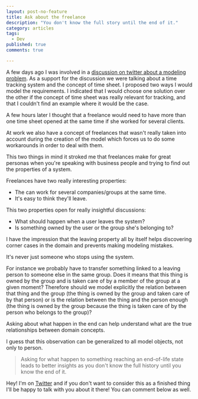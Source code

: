 ```yaml
---
layout: post-no-feature
title: Ask about the freelance
description: "You don't know the full story until the end of it."
category: articles
tags:
  - Dev
published: true
comments: true

---
```


A few days ago I was involved in a [discussion on twitter about a modeling problem](https://twitter.com/webdevilopers/status/798566284615094272). As a support for the discussion we were talking about a time tracking system and the concept of time sheet. I proposed two ways I would model the requirements. I indicated that I would choose one solution over the other if the concept of time sheet was really relevant for tracking, and that I couldn't find an example where it would be the case.

A few hours later I thought that a freelance would need to have more than one time sheet opened at the same time if she worked for several clients.

At work we also have a concept of freelances that wasn't really taken into account during the creation of the model which forces us to do some workarounds in order to deal with them.

This two things in mind it stroked me that freelances make for great personas when you're speaking with business people and trying to find out the properties of a system. 

Freelances have two really interesting properties:

* The can work for several companies/groups at the same time.
* It's easy to think they'll leave.

This two properties open for really insightful discussions:

* What should happen when a user leaves the system?
* Is something owned by the user or the group she's belonging to?

I have the impression that the leaving property all by itself helps discovering corner cases in the domain and prevents making modeling mistakes. 

It's never just someone who stops using the system. 

For instance we probably have to transfer something linked to a leaving person to someone else in the same group. Does it means that this thing is owned by the group and is taken care of by a member of the group at a given moment? Therefore should we model explicitly the relation between that thing and the group (the thing is owned by the group and taken care of by that person) or is the relation between the thing and the person enough (the thing is owned by the group because the thing is taken care of by the person who belongs to the group)?

Asking about what happen in the end can help understand what are the true relationships between domain concepts.

I guess that this observation can be generalized to all model objects, not only to person.

> Asking for what happen to something reaching an end-of-life state leads to better insights as you don't know the full history until you know the end of it.


Hey! I'm on [Twitter](https://twitter.com/selrahcd) and if you don't want to consider this as a finished thing I'll be happy to talk with you about it there! You can comment below as well.